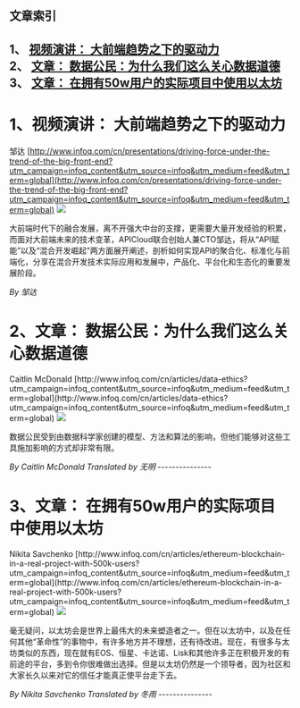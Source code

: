 ## 文章索引
1、 <a href="#1视频演讲-大前端趋势之下的驱动力" >视频演讲： 大前端趋势之下的驱动力</a><br/>
2、 <a href="#2文章-数据公民为什么我们这么关心数据道德" >文章： 数据公民：为什么我们这么关心数据道德</a><br/>
3、 <a href="#3文章-在拥有50w用户的实际项目中使用以太坊" >文章： 在拥有50w用户的实际项目中使用以太坊</a><br/><h1 id="#title_0" >1、视频演讲： 大前端趋势之下的驱动力</h1>
邹达
[http://www.infoq.com/cn/presentations/driving-force-under-the-trend-of-the-big-front-end?utm_campaign=infoq_content&utm_source=infoq&utm_medium=feed&utm_term=global](http://www.infoq.com/cn/presentations/driving-force-under-the-trend-of-the-big-front-end?utm_campaign=infoq_content&utm_source=infoq&utm_medium=feed&utm_term=global)
<img src="https://res.infoq.com/presentations/driving-force-under-the-trend-of-the-big-front-end/zh/mediumimage/zouda270-1531482831931.jpg"/><p>大前端时代下的融合发展，离不开强大中台的支撑，更需要大量开发经验的积累，而面对大前端未来的技术变革，APICloud联合创始人兼CTO邹达，将从“API赋能”以及“混合开发崛起”两方面展开阐述，剖析如何实现API的聚合化、标准化与前端化，分享在混合开发技术实际应用和发展中，产品化、平台化和生态化的重要发展阶段。</p> <i>By 邹达</i>
---------------
<h1 id="#title_1" >2、文章： 数据公民：为什么我们这么关心数据道德</h1>
Caitlin McDonald
[http://www.infoq.com/cn/articles/data-ethics?utm_campaign=infoq_content&utm_source=infoq&utm_medium=feed&utm_term=global](http://www.infoq.com/cn/articles/data-ethics?utm_campaign=infoq_content&utm_source=infoq&utm_medium=feed&utm_term=global)
<img src="https://res.infoq.com/articles/data-ethics/zh/smallimage/tech-ethics-1530564091812-1531558561512.jpeg"/><p>数据公民受到由数据科学家创建的模型、方法和算法的影响，但他们能够对这些工具施加影响的方式却非常有限。</p> <i>By Caitlin McDonald</i> <i> Translated by 无明</i>
---------------
<h1 id="#title_2" >3、文章： 在拥有50w用户的实际项目中使用以太坊</h1>
Nikita Savchenko
[http://www.infoq.com/cn/articles/ethereum-blockchain-in-a-real-project-with-500k-users?utm_campaign=infoq_content&utm_source=infoq&utm_medium=feed&utm_term=global](http://www.infoq.com/cn/articles/ethereum-blockchain-in-a-real-project-with-500k-users?utm_campaign=infoq_content&utm_source=infoq&utm_medium=feed&utm_term=global)
<img src="https://res.infoq.com/articles/ethereum-blockchain-in-a-real-project-with-500k-users/zh/smallimage/ballerina-part2-logo-small-1527788057440-1531559151832.jpg"/><p>毫无疑问，以太坊会是世界上最伟大的未来塑造者之一。但在以太坊中，以及在任何其他“革命性”的事物中，有许多地方并不理想，还有待改进。现在，有很多与太坊类似的东西，现在就有EOS、恒星、卡达诺、Lisk和其他许多正在积极开发的有前途的平台，多到令你很难做出选择。但是以太坊仍然是一个领导者，因为社区和大家长久以来对它的信任才能真正使平台走下去。</p> <i>By Nikita Savchenko</i> <i> Translated by 冬雨</i>
---------------